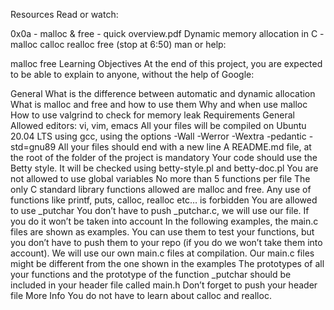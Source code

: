 Resources
Read or watch:

0x0a - malloc & free - quick overview.pdf
Dynamic memory allocation in C - malloc calloc realloc free (stop at 6:50)
man or help:

malloc
free
Learning Objectives
At the end of this project, you are expected to be able to explain to anyone, without the help of Google:

General What is the difference between automatic and dynamic allocation What is malloc and free and how to use 
them Why and when use malloc How to use valgrind to check for memory leak Requirements General Allowed editors: 
vi, vim, emacs All your files will be compiled on Ubuntu 20.04 LTS using gcc, using the options -Wall -Werror 
-Wextra -pedantic -std=gnu89 All your files should end with a new line A README.md file, at the root of the 
folder of the project is mandatory Your code should use the Betty style. It will be checked using betty-style.pl 
and betty-doc.pl You are not allowed to use global variables No more than 5 functions per file The only C 
standard library functions allowed are malloc and free. Any use of functions like printf, puts, calloc, realloc 
etc… is forbidden You are allowed to use _putchar You don’t have to push _putchar.c, we will use our file. If 
you do it won’t be taken into account In the following examples, the main.c files are shown as examples. You can 
use them to test your functions, but you don’t have to push them to your repo (if you do we won’t take them into 
account). We will use our own main.c files at compilation. Our main.c files might be different from the one 
shown in the examples The prototypes of all your functions and the prototype of the function _putchar should be 
included in your header file called main.h Don’t forget to push your header file More Info You do not have to 
learn about calloc and realloc.
